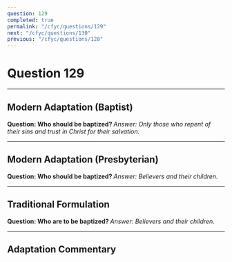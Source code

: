 ```yaml
---
question: 129
completed: true
permalink: "/cfyc/questions/129"
next: "/cfyc/questions/130"
previous: "/cfyc/questions/128"
---
```

# Question 129
---
## Modern Adaptation (Baptist)
<strong>
    Question: Who should be baptized?
</strong>

<em>
    Answer: Only those who repent of their sins and trust in Christ for their salvation.
</em>

---
## Modern Adaptation (Presbyterian)
<strong>
    Question: Who should be baptized?
</strong>

<em>
    Answer: Believers and their children.
</em>

---
## Traditional Formulation
<strong>
    Question: Who are to be baptized?
</strong>

<em>
    Answer: Believers and their children.
</em>

---
## Adaptation Commentary
